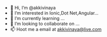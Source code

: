 - 👋 Hi, I’m @akkivinaya
- 👀 I’m interested in Ionic,Dot Net,Angular...
- 🌱 I’m currently learning ...
- 💞️ I’m looking to collaborate on ...
- 📫 Hoot me a email at akkivinaya@live.com

<!---
akkivinaya/akkivinaya is a ✨ special ✨ repository because its `README.md` (this file) appears on your GitHub profile.
You can click the Preview link to take a look at your changes.
--->
